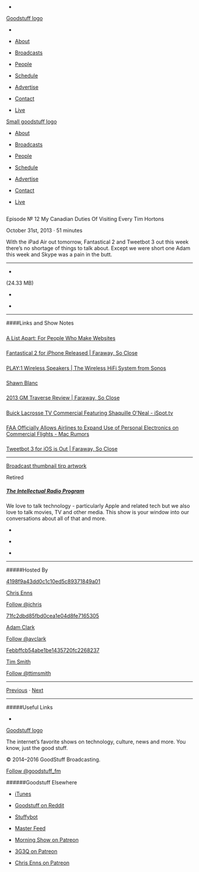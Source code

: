 

-
[Goodstuff logo](http://www.goodstuff.fm/)[](/assets/goodstuff_logo-17c1fe6f378352de5d7345f76152130b.svg)

-


-  [About](/about)

-  [Broadcasts](/broadcasts)

-  [People](/people)

-  [Schedule](/schedule)

-  [Advertise](/advertise)

-  [Contact](/contact)

-  [Live](/live)


[Small goodstuff logo](http://www.goodstuff.fm/)[](/assets/small_goodstuff_logo-bf032e72b9ec41494f4d90905f1ad619.svg)


-  [About](/about)

-  [Broadcasts](/broadcasts)

-  [People](/people)

-  [Schedule](/schedule)

-  [Advertise](/advertise)

-  [Contact](/contact)

-  [Live](/live)


##
Episode № 12
My Canadian Duties Of Visiting Every Tim Hortons


October 31st, 2013
&middot;
51
minutes


With the iPad Air out tomorrow, Fantastical 2 and Tweetbot 3 out this week there’s no shortage of things to talk about. Except we were short one Adam this week and Skype was a pain in the butt.


------------------------------


-
[](https://goodstuffs3.s3.amazonaws.com/uploads/tirp-12.mp3)(24.33 MB)

-
[](http://twitter.com/intent/tweet?text=The%20Intellectual%20Radio%20Program%20%E2%84%96%2012%20on%20@goodstuff_fm%20-%20http://goodstuff.fm/tirp/12)

-
[](http://www.facebook.com/sharer/sharer.php?u=http://goodstuff.fm/tirp/12)


------------------------------


####Links and Show Notes

#####
[A List Apart: For People Who Make Websites](http://alistapart.com/)


#####
[Fantastical 2 for iPhone Released | Faraway, So Close](http://www.chrisenns.com/2013/10/fantastical-2-for-iphone-released/)


#####
[PLAY:1 Wireless Speakers | The Wireless HiFi System from Sonos](http://www.sonos.com/introducing/play1)


#####
[Shawn Blanc](http://shawnblanc.net/)


#####
[2013 GM Traverse Review | Faraway, So Close](http://www.chrisenns.com/2013/10/2013-gm-traverse-review/)


#####
[Buick Lacrosse TV Commercial Featuring Shaquille O'Neal - iSpot.tv](http://www.ispot.tv/ad/7otY/buick-lacrosse-featuring-shaquille-oneal)


#####
[FAA Officially Allows Airlines to Expand Use of Personal Electronics on Commercial Flights - Mac Rumors](http://www.macrumors.com/2013/10/31/faa-officially-allows-airlines-to-expand-use-of-personal-electronics-on-commercial-flights/)


#####
[Tweetbot 3 for iOS is Out | Faraway, So Close](http://www.chrisenns.com/2013/10/tweetbot-3-for-ios-is-out/)


------------------------------


[Broadcast thumbnail tirp artwork](/tirp)[](https://goodstuffs3.s3.amazonaws.com/uploads/broadcast/image/15/broadcast_thumbnail_tirp_artwork.png)

Retired


##### [The Intellectual Radio Program](/tirp)


We love to talk technology - particularly Apple and related tech but we also love to talk movies, TV and other media. This show is your window into our conversations about all of that and more.

-
[](https://itunes.apple.com/us/podcast/intellectual-radio-program/id682246844)

-
[](/tirp/feed)

-
[](mailto:chris@goodstuff.fm?cc=sponsorship%40goodstuff.fm&subject=%5BGoodStuff%20FM%5D%20Sponsorship%20Inquiry%20for%20The%20Intellectual%20Radio%20Program)


------------------------------


#####Hosted By


[4198f9a43dd0c1c10ed5c89371849a01](/people/chris-enns)[](http://gravatar.com/avatar/4198f9a43dd0c1c10ed5c89371849a01.png?s=300&r=pg)

[Chris Enns](/people/chris-enns)


[Follow @ichris](https://twitter.com/ichris)


[71fc2dbd85fbd0cea1e04d8fe7165305](/people/avclark)[](http://gravatar.com/avatar/71fc2dbd85fbd0cea1e04d8fe7165305.png?s=300&r=pg)

[Adam Clark](/people/avclark)


[Follow @avclark](https://twitter.com/avclark)


[Febbffcb54abe1be1435720fc2268237](/people/ttimsmith)[](http://gravatar.com/avatar/febbffcb54abe1be1435720fc2268237.png?s=300&r=pg)

[Tim Smith](/people/ttimsmith)


[Follow @ttimsmith](https://twitter.com/ttimsmith)


------------------------------


[Previous](/tirp/11)
&middot;
[Next](/tirp/13)


------------------------------


#####Useful Links

-
[](mailto:chris@goodstuff.fm?subject=%5BGoodstuff%20FM%5D%20Feedback%20for%20The%20Intellectual%20Radio%20Program)


[Goodstuff logo](http://www.goodstuff.fm/)[](/assets/goodstuff_logo-17c1fe6f378352de5d7345f76152130b.svg)


The internet’s favorite shows on technology, culture, news and more. You know, just the good stuff.


&copy; 2014&ndash;2016 GoodStuff Broadcasting.

[Follow @goodstuff_fm](https://twitter.com/goodstufffm)


######Goodstuff Elsewhere

-  [iTunes](https://itunes.apple.com/us/artist/goodstuff-fm/id843385597?mt=2)

-  [Goodstuff on Reddit](https://www.reddit.com/r/Goodstuff_fm/)

-  [Stuffybot](http://stuffybot.goodstuff.fm)

-  [Master Feed](/master/feed)

-  [Morning Show on Patreon](https://www.patreon.com/morningshow)

-  [3G3Q on Patreon](https://www.patreon.com/3g3q)

-  [Chris Enns on Patreon](https://www.patreon.com/ichris)
